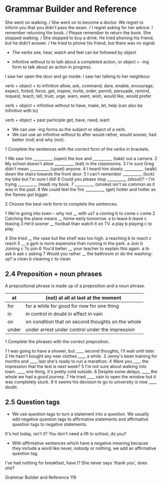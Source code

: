 # Grammar Builder and Reference

She went on walking. / She went on to become a doctor.
We regret to inform you that you didn't pass the exam. / I
regret asking for her advice.
I remember returning the book. / Please remember to return
the book.
She stopped walking. / She stopped to buy a drink.
He tried phoning his friend, but he didn't answer. / He tried to
phone his friend, but there was no signal.

- The verbs see, hear, watch and feel can be followed by object
+ infinitive without to to talk about a completed action, or
object + -ing form to talk about an action in progress.

I saw her open the door and go inside.
I saw her talking to her neighbour.

verb + object + to infinitive
allow, ask, command, dare, enable, encourage, expect, forbid,
force, get, inspire, invite, order, permit, persuade, remind, request,
teach, tell, trust, urge, warn, want, wish, would like, would prefer

verb + object + infinitive without to
have, make, let, help (can also be infinitive with to)

verb + object + past participle
get, have, need, want

- We can use -ing forms as the subject or object of a verb.
- We can use an infinitive without to after would rather,
would sooner, had better (not) and why (not).

1 Complete the sentences with the correct form of the
verbs in brackets.

1 We saw him __________ (open) the box and
__________ (take) out a camera.
2 My school doesn't allow __________ (eat) in the
classrooms.
3 I'm sure Greg didn't mean __________ (upset) anyone.
4 I heard him slowly __________ (walk) down the stairs
towards the front door.
5 I can't remember __________ (lock) my bike but I'm
sure I did!
6 Could you please stop __________ (shout)? – I'm trying
__________ (read) my book.
7 __________ (smoke) isn't as common as it was in the
past.
8 We could feel the fire __________ (get) hotter and
hotter as the flames got bigger.

2 Choose the best verb form to complete the sentences.

1 We're going into town – why not __ with us?
   a coming     b to come     c come
2 Catching the plane means __ home early tomorrow.
   a to leave     b leave     c leaving
3 He'd sooner __ football than watch it on TV.
   a play     b playing     c to play

4 She tried __ the vase but the shelf was too high.
   a reaching     b to reach     c reach
5 __ a gym is more expensive than running in the park.
   a Join     b Joining     c To join
6 You'd better __ your teacher to explain this again.
   a to ask     b ask     c asking
7 Would you rather __ the bathroom or do the washing-
up?
   a clean     b cleaning     c to clean

## 2.4 Preposition + noun phrases

A prepositional phrase is made up of a preposition and a noun
phrase.

| at    | (not) at all  at last  at the moment                |
|-------|-------------------------------------------------------|
| for   | for a while  for good  for now  for one thing         |
| in    | in control  in doubt  in effect  in vain              |
| on    | on condition that  on second thoughts  on the whole   |
| under | under arrest  under control  under the impression     |

1 Complete the phrases with the correct preposition.

1 I was going to have a shower, but ____ second thoughts,
   I'll wait until later.
2 He hasn't bought any new clothes ____ a while.
3 Jenny's been training for months and ____ last she's
   ready to run a marathon.
4 Were you ____ the impression that the test is next
   week?
5 I'm not sure about walking into town. ____ one thing,
   it's pretty cold outside.
6 Despite some delays, ____ the whole we had a good
   journey.
7 He tried ____ vain to open the window but it was
   completely stuck.
8 It seems his decision to go to university is now ____
   doubt.

## 2.5 Question tags

- We use question tags to turn a statement into a question.
  We usually add negative question tags to affirmative
  statements and affirmative question tags to negative
  statements.

It's hot today, isn't it?
You don't need a lift to school, do you?

- With affirmative sentences which have a negative meaning
  because they include a word like never, nobody or nothing,
  we add an affirmative question tag.

I've had nothing for breakfast, have I?
She never says 'thank you', does she?

Grammar Builder and Reference   119
